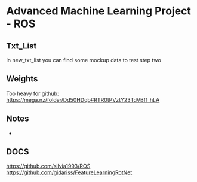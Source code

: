 # Advanced Machine Learning Project - ROS

## Txt_List

In new_txt_list you can find some mockup data to test step two

## Weights

Too heavy for github: https://mega.nz/folder/Dd50HDqb#RTR0tPVztY23TdVBff_hLA

## Notes

- 

## DOCS

https://github.com/silvia1993/ROS
https://github.com/gidariss/FeatureLearningRotNet
